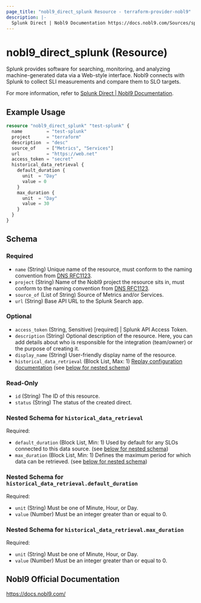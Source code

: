 ```yaml
---
page_title: "nobl9_direct_splunk Resource - terraform-provider-nobl9"
description: |-
  Splunk Direct | Nobl9 Documentation https://docs.nobl9.com/Sources/splunk#splunk-direct.
---
```


# nobl9_direct_splunk (Resource)

Splunk provides software for searching, monitoring, and analyzing machine-generated data via a Web-style interface. Nobl9 connects with Splunk to collect SLI measurements and compare them to SLO targets.

For more information, refer to [Splunk Direct | Nobl9 Documentation](https://docs.nobl9.com/Sources/splunk#splunk-direct).

## Example Usage

```terraform
resource "nobl9_direct_splunk" "test-splunk" {
  name         = "test-splunk"
  project      = "terraform"
  description  = "desc"
  source_of    = ["Metrics", "Services"]
  url          = "https://web.net"
  access_token = "secret"
  historical_data_retrieval {
    default_duration {
      unit  = "Day"
      value = 0
    }
    max_duration {
      unit  = "Day"
      value = 30
    }
  }
}
```

<!-- schema generated by tfplugindocs -->
## Schema

### Required

- `name` (String) Unique name of the resource, must conform to the naming convention from [DNS RFC1123](https://kubernetes.io/docs/concepts/overview/working-with-objects/names/#names).
- `project` (String) Name of the Nobl9 project the resource sits in, must conform to the naming convention from [DNS RFC1123](https://kubernetes.io/docs/concepts/overview/working-with-objects/names/#names).
- `source_of` (List of String) Source of Metrics and/or Services.
- `url` (String) Base API URL to the Splunk Search app.

### Optional

- `access_token` (String, Sensitive) [required] | Splunk API Access Token.
- `description` (String) Optional description of the resource. Here, you can add details about who is responsible for the integration (team/owner) or the purpose of creating it.
- `display_name` (String) User-friendly display name of the resource.
- `historical_data_retrieval` (Block List, Max: 1) [Replay configuration documentation](https://docs.nobl9.com/Features/replay) (see [below for nested schema](#nestedblock--historical_data_retrieval))

### Read-Only

- `id` (String) The ID of this resource.
- `status` (String) The status of the created direct.

<a id="nestedblock--historical_data_retrieval"></a>
### Nested Schema for `historical_data_retrieval`

Required:

- `default_duration` (Block List, Min: 1) Used by default for any SLOs connected to this data source. (see [below for nested schema](#nestedblock--historical_data_retrieval--default_duration))
- `max_duration` (Block List, Min: 1) Defines the maximum period for which data can be retrieved. (see [below for nested schema](#nestedblock--historical_data_retrieval--max_duration))

<a id="nestedblock--historical_data_retrieval--default_duration"></a>
### Nested Schema for `historical_data_retrieval.default_duration`

Required:

- `unit` (String) Must be one of Minute, Hour, or Day.
- `value` (Number) Must be an integer greater than or equal to 0.


<a id="nestedblock--historical_data_retrieval--max_duration"></a>
### Nested Schema for `historical_data_retrieval.max_duration`

Required:

- `unit` (String) Must be one of Minute, Hour, or Day.
- `value` (Number) Must be an integer greater than or equal to 0.

## Nobl9 Official Documentation

https://docs.nobl9.com/
